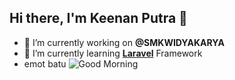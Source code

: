 ## Hi there, I'm Keenan Putra 👋

<!--
**Keenanputra/Keenanputra** is a ✨ _special_ ✨ repository because its `README.md` (this file) appears on your GitHub profile.

Here are some ideas to get you started:

- 🔭 I’m currently working on ...
- 🌱 I’m currently learning ...
- 👯 I’m looking to collaborate on ...
- 🤔 I’m looking for help with ...
- 💬 Ask me about ...
- 📫 How to reach me: ...
- 😄 Pronouns: ...
- ⚡ Fun fact: ...
-->

- 🔭 I’m currently working on **@SMKWIDYAKARYA**
- 🌱 I’m currently learning [**Laravel**](https://laravel.com) Framework
- emot batu
![Good Morning]( https://media1.giphy.com/media/v1.Y2lkPTZjMDliOTUybHBlYXVraDB3OG54MXJydjFkaXVzcm9tNGQ1aWhnYWViMWxkamdrNCZlcD12MV9pbnRlcm5hbF9naWZfYnlfaWQmY3Q9Zw/4ilFRqgbzbx4c/giphy.gif)

